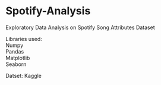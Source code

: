 # Spotify-Analysis

Exploratory Data Analysis on Spotify Song Attributes Dataset

Libraries used: <br>
Numpy <br>
Pandas <br>
Matplotlib<br>
Seaborn

Datset: Kaggle
